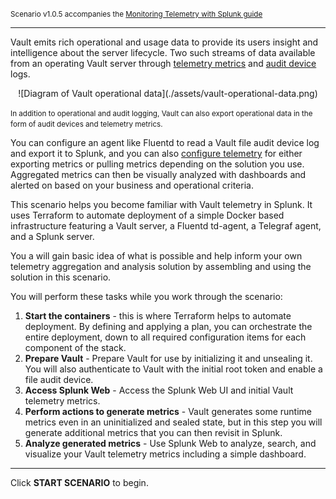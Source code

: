 <small>Scenario v1.0.5 accompanies the [Monitoring Telemetry with Splunk guide](#)</small>

----

Vault emits rich operational and usage data to provide its users insight and intelligence about the server lifecycle. Two such streams of data available from an operating Vault server through [telemetry metrics](https://www.vaultproject.io/docs/internals/telemetry) and [audit device](https://www.vaultproject.io/docs/audit) logs.

<p align=center>
    ![Diagram of Vault operational data](./assets/vault-operational-data.png)
</p>

<small>In addition to operational and audit logging, Vault can also export operational data in the form of audit devices and telemetry metrics.</small>

You can configure an agent like Fluentd to read a Vault file audit device log and export it to Splunk, and you can also [configure telemetry](https://www.vaultproject.io/docs/configuration/telemetry) for either exporting metrics or pulling metrics depending on the solution you use. Aggregated metrics can then be visually analyzed with dashboards and alerted on based on your business and operational criteria.

This scenario helps you become familiar with Vault telemetry in Splunk. It uses Terraform to automate deployment of a simple Docker based infrastructure featuring a Vault server, a Fluentd td-agent, a Telegraf agent, and a Splunk server.

You a will gain basic idea of what is possible and help inform your own telemetry aggregation and analysis solution by assembling and using the solution in this scenario.

You will perform these tasks while you work through the scenario:

1. **Start the containers** - this is where Terraform helps to automate deployment. By defining and applying a plan, you can orchestrate the entire deployment, down to all required configuration items for each component of the stack.
1. **Prepare Vault** - Prepare Vault for use by initializing it and unsealing it. You will also authenticate to Vault with the initial root token and enable a file audit device.
1. **Access Splunk Web** - Access the Splunk Web UI and initial Vault telemetry metrics.
1. **Perform actions to generate metrics** - Vault generates some runtime metrics even in an uninitialized and sealed state, but in this step you will generate additional metrics that you can then revisit in Splunk.
1. **Analyze generated metrics** - Use Splunk Web to analyze, search, and visualize your Vault telemetry metrics including a simple dashboard.

----

Click **START SCENARIO** to begin.
